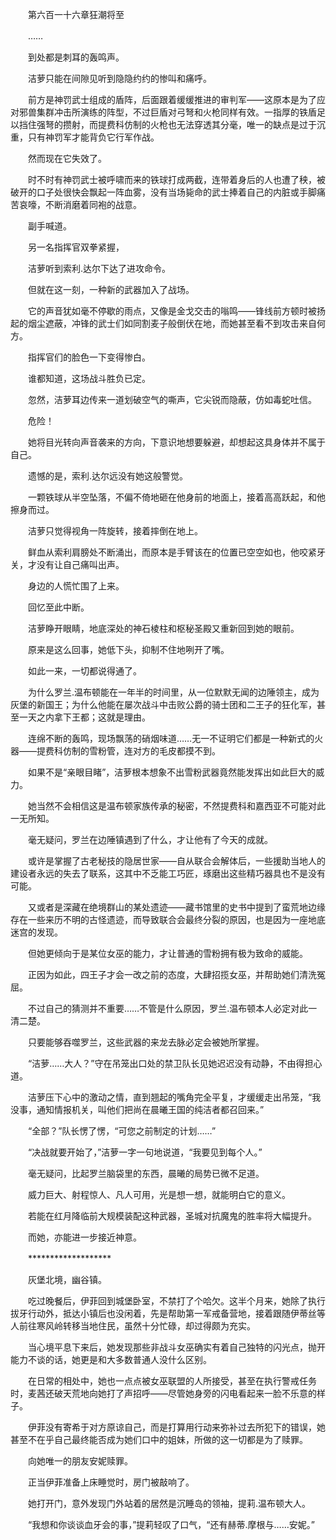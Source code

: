 　　第六百一十六章狂潮将至

　　……

　　到处都是刺耳的轰鸣声。

　　洁萝只能在间隙见听到隐隐约约的惨叫和痛呼。

　　前方是神罚武士组成的盾阵，后面跟着缓缓推进的审判军——这原本是为了应对邪兽集群冲击所演练的阵型，不过巨盾对弓弩和火枪同样有效。一指厚的铁盾足以挡住强弩的攒射，而提费科仿制的火枪也无法穿透其分毫，唯一的缺点是过于沉重，只有神罚军才能背负它行军作战。

　　然而现在它失效了。

　　时不时有神罚武士被呼啸而来的铁球打成两截，连带着身后的人也遭了秧，被破开的口子处很快会飘起一阵血雾，没有当场毙命的武士捧着自己的内脏或手脚痛苦哀嚎，不断消磨着同袍的战意。

　　副手喊道。

　　另一名指挥官双拳紧握，

　　洁萝听到索利.达尔下达了进攻命令。

　　但就在这一刻，一种新的武器加入了战场。

　　它的声音犹如毫不停歇的雨点，又像是金戈交击的嗡鸣——锋线前方顿时被扬起的烟尘遮蔽，冲锋的武士们如同割麦子般倒伏在地，而她甚至看不到攻击来自何方。

　　指挥官们的脸色一下变得惨白。

　　谁都知道，这场战斗胜负已定。

　　忽然，洁萝耳边传来一道划破空气的嘶声，它尖锐而隐蔽，仿如毒蛇吐信。

　　危险！

　　她将目光转向声音袭来的方向，下意识地想要躲避，却想起这具身体并不属于自己。

　　遗憾的是，索利.达尔远没有她这般警觉。

　　一颗铁球从半空坠落，不偏不倚地砸在他身前的地面上，接着高高跃起，和他擦身而过。

　　洁萝只觉得视角一阵旋转，接着摔倒在地上。

　　鲜血从索利肩膀处不断涌出，而原本是手臂该在的位置已空空如也，他咬紧牙关，才没有让自己痛叫出声。

　　身边的人慌忙围了上来。

　　回忆至此中断。

　　洁萝睁开眼睛，地底深处的神石棱柱和枢秘圣殿又重新回到她的眼前。

　　原来是这么回事，她低下头，抑制不住地咧开了嘴。

　　如此一来，一切都说得通了。

　　为什么罗兰.温布顿能在一年半的时间里，从一位默默无闻的边陲领主，成为灰堡的新国王；为什么他能在屡次战斗中击败公爵的骑士团和二王子的狂化军，甚至一天之内拿下王都；这就是理由。

　　连绵不断的轰鸣，现场飘荡的硝烟味道……无一不证明它们都是一种新式的火器——提费科仿制的雪粉管，连对方的毛皮都摸不到。

　　如果不是“亲眼目睹”，洁萝根本想象不出雪粉武器竟然能发挥出如此巨大的威力。

　　她当然不会相信这是温布顿家族传承的秘密，不然提费科和嘉西亚不可能对此一无所知。

　　毫无疑问，罗兰在边陲镇遇到了什么，才让他有了今天的成就。

　　或许是掌握了古老秘技的隐居世家——自从联合会解体后，一些援助当地人的建设者永远的失去了联系，这其中不乏能工巧匠，琢磨出这些精巧器具也不是没有可能。

　　又或者是深藏在绝境群山的某处遗迹——藏书馆里的史书中提到了蛮荒地边缘存在一些来历不明的古怪遗迹，而导致联合会最终分裂的原因，也是因为一座地底迷宫的发现。

　　但她更倾向于是某位女巫的能力，才让普通的雪粉拥有极为致命的威能。

　　正因为如此，四王子才会一改之前的态度，大肆招揽女巫，并帮助她们清洗冤屈。

　　不过自己的猜测并不重要……不管是什么原因，罗兰.温布顿本人必定对此一清二楚。

　　只要能够吞噬罗兰，这些武器的来龙去脉必定会被她所掌握。

　　“洁萝……大人？”守在吊笼出口处的禁卫队长见她迟迟没有动静，不由得担心道。

　　洁萝压下心中的激动之情，直到翘起的嘴角完全平复，才缓缓走出吊笼，“我没事，通知情报机关，叫他们把尚在晨曦王国的纯洁者都召回来。”

　　“全部？”队长愣了愣，“可您之前制定的计划……”

　　“决战就要开始了，”洁萝一字一句地说道，“我要见到每个人。”

　　毫无疑问，比起罗兰脑袋里的东西，晨曦的局势已微不足道。

　　威力巨大、射程惊人、凡人可用，光是想一想，就能明白它的意义。

　　若能在红月降临前大规模装配这种武器，圣城对抗魔鬼的胜率将大幅提升。

　　而她，亦能进一步接近神意。

　　*******************

　　灰堡北境，幽谷镇。

　　吃过晚餐后，伊菲回到城堡卧室，不禁打了个哈欠。这半个月来，她除了执行拔牙行动外，抵达小镇后也没闲着，先是帮助第一军戒备营地，接着跟随伊蒂丝等人前往寒风岭转移当地住民，虽然十分忙碌，却过得颇为充实。

　　当心境平息下来后，她发现那些非战斗女巫确实有着自己独特的闪光点，抛开能力不谈的话，她更是和大多数普通人没什么区别。

　　在日常的相处中，她也一点点被女巫联盟的人所接受，甚至在执行警戒任务时，麦茜还破天荒地向她打了声招呼——尽管她身旁的闪电看起来一脸不乐意的样子。

　　伊菲没有寄希于对方原谅自己，而是打算用行动来弥补过去所犯下的错误，她甚至不在乎自己最终能否成为她们口中的姐妹，所做的这一切都是为了赎罪。

　　向她唯一的朋友安妮赎罪。

　　正当伊菲准备上床睡觉时，房门被敲响了。

　　她打开门，意外发现门外站着的居然是沉睡岛的领袖，提莉.温布顿大人。

　　“我想和你谈谈血牙会的事，”提莉轻叹了口气，“还有赫蒂.摩根与……安妮。”
